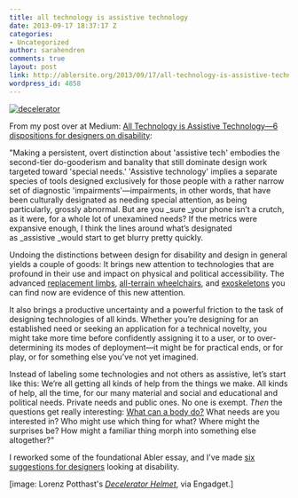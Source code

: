 ```yaml
---
title: all technology is assistive technology
date: 2013-09-17 18:37:17 Z
categories:
- Uncategorized
author: sarahendren
comments: true
layout: post
link: http://ablersite.org/2013/09/17/all-technology-is-assistive-technology/
wordpress_id: 4858
---
```


[![decelerator](http://ablersite.files.wordpress.com/2013/09/decelerator.jpg)](http://ablersite.files.wordpress.com/2013/09/decelerator.jpg)

From my post over at Medium: [All Technology is Assistive Technology—6 dispositions for designers on disability](https://medium.com/p/a8b9a581eb62):

"Making a persistent, overt distinction about 'assistive tech' embodies the second-tier do-gooderism and banality that still dominate design work targeted toward 'special needs.' 'Assistive technology' implies a separate species of tools designed exclusively for those people with a rather narrow set of diagnostic 'impairments'—impairments, in other words, that have been culturally designated as needing special attention, as being particularly, grossly abnormal. But are you _sure _your phone isn’t a crutch, as it were, for a whole lot of unexamined needs? If the metrics were expansive enough, I think the lines around what’s designated as _assistive _would start to get blurry pretty quickly.

Undoing the distinctions between design for disability and design in general yields a couple of goods: It brings new attention to technologies that are profound in their use and impact on physical and political accessibility. The advanced [replacement limbs](http://www.dekaresearch.com/deka_arm.shtml), [all-terrain wheelchairs](http://www.actiontrackchair.com/), and [exoskeletons](http://eksobionics.com/) you can find now are evidence of this new attention.

It also brings a productive uncertainty and a powerful friction to the task of designing technologies of all kinds. Whether you’re designing for an established need or seeking an application for a technical novelty, you might take more time before confidently assigning it to a user, or to over-determining its modes of deployment—it might be for practical ends, or for play, or for something else you’ve not yet imagined.

Instead of labeling some technologies and not others as assistive, let’s start like this: We’re all getting all kinds of help from the things we make. All kinds of help, all the time, for our many material and social and educational and political needs. Private needs and public ones. No one is exempt. _Then_ the questions get really interesting: [What can a body do?](http://www.amazon.com/Expressionism-Philosophy-Spinoza-Gilles-Deleuze/dp/0942299515/ref=sr_1_1?ie=UTF8&qid=1379350401&sr=8-1&keywords=expressionism+in+philosophy) What needs are you interested in? Who might use which thing for what? Where might the surprises be? How might a familiar thing morph into something else altogether?"

I reworked some of the foundational Abler essay, and I've made [six suggestions for designers](https://medium.com/p/a8b9a581eb62) looking at disability.

[image: Lorenz Potthast's _[Decelerator Helmet](http://www.engadget.com/2012/11/16/lorenz-potthasts-decelerator-helmet-gives-you-slow-motion-visio/)_, via Engadget.]
